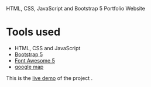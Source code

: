HTML, CSS, JavaScript and Bootstrap 5 Portfolio Website

# Tools used #
* HTML, CSS and JavaScript
* [Bootstrap 5](https://getbootstrap.com/docs/5.0/getting-started/introduction/)
* [Font Awesome 5](https://fontawesome.com/)
* [google map](https://www.embed-map.com/)

This is the [live demo](https://anmol-sharma.netlify.app/) of the project . 

